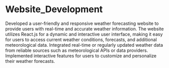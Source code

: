 # Website_Development
Developed a user-friendly and responsive weather forecasting website to provide users with real-time and accurate weather information. The website utilizes React.js for a dynamic and interactive user interface, making it easy for users to access current weather conditions, forecasts, and additional meteorological data.
Integrated real-time or regularly updated weather data from reliable sources such as meteorological APIs or data providers. 
Implemented interactive features for users to customize and personalize their weather forecasts. 
